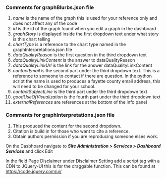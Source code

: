 ### Comments for graphBlurbs.json file ###
1. *name* is the name of the graph this is used for your reference only and does not affect any of the code
2. *id* is the id of the graph found when you edit a graph in the dashboard
3. *graphStory* is displayed inside the first dropdown text under what story is this chart telling
4. *chartType* is a reference to the chart type named in the graphInterpretations.json file
5. *dataQualityReason* is the first question in the third dropdown text
6. *dataQualityLinkContent* is the answer to dataQualityReason
7. *dataQualityLinkUrl* is the link for the answer dataQualityLinkContent
8. *contactEmail* is the second part under the third dropdown text.  This is a reference to someone to contact if there are question.  In the python script the name is used to produces a fayette county email address, this will need to be changed for your school.
9. *contactSubjectLine* is the third part under the third dropdown text
10. *goodUseOfVisualization* is the fourth part under the third dropdown text
11. *externalReferences* are references at the bottom of the info panel

     
### Comments for graphInterpretations.json file ###
1. This produced the content for the second dropdown.  
2. Citation is build in for those who want to cite a reference.  
3. Obtain authors permission if you are reproducing someone elses work.    

On the Dasbhoard navigate to ***Site Administration > Services > Dashboard Services*** and click Edit

In the field Page Disclaimer under Disclaimer Setting add a script tag with a CDN to JQuery-UI this is for the draggable function.  This can be found at https://code.jquery.com/ui/       
